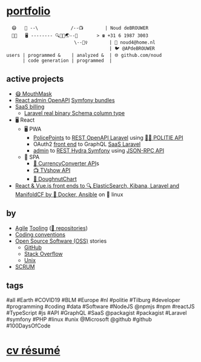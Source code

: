 # [portfolio](http://github.com/noud/portfolio#portfolio)
```
  😷   📱 --\            /--📺        | Noud deBROUWER
  👨‍💻   🖥️ -------- 🔍🐳🐧🌏--💱       > ☎️ +31 6 1987 3003
                         \--👮‍♀️        | 📧 noud4@home.nl
                                      | 🐦 @APdeBROUWER
users | programmed &    | analyzed &  | 🌐 github.com/noud
      | code generation | programmed  | 
```
## active projects
- [😷 MouthMask](http://github.com/noud/mouth-mask)
- [React admin OpenAPI](https://github.com/noud/api-platform-react-admin) [Symfony bundles](http://github.com/noud?tab=repositories&q=api-platform-)
- [SaaS billing](http://github.com/noud/laravel-billing)
    - [Laravel real binary Schema column type](https://packagist.org/packages/noud/laravel-schema-real-binary)
- 🖥️ React
    - 🖥️ PWA
        - [PolicePoints](http://github.com/noud/react-redux-openapi-politie) to [REST OpenAPI Laravel](http://packagist.org/packages/noud/laravel-api-platform) using [👮‍♀️ POLITIE API](http://packagist.org/packages/noud/politie-open-data-api)
        - OAuth2 [front end](http://github.com/noud/frontend) to GraphQL [SaaS Laravel](http://github.com/noud/saas)
        - [admin](http://github.com/noud/react-admin-rest-openapi-gripp) to [REST Hydra Symfony](http://github.com/noud/gripp_symfony) using [JSON-RPC API](http://github.com/noud/gripp_api)
    - 📱 SPA
        - [💱 CurrencyConverter API](http://github.com/noud/CurrencyConverter-SaaS)s
        - [📺 TVshow API](http://github.com/noud/cra-tv-show)
        - [🍩 DoughnutChart](http://github.com/noud/cra-chartjs)
- [React & Vue.js front ends to 🔍 ElasticSearch, Kibana, Laravel and ManifoldCF by 🐳 Docker, Ansible](http://github.com/noud/elasticsearch-docker-ansible) on 🐧 linux
## by
- [Agile](http://wikipedia.org/wiki/Agile_tooling) [Tooling](http://github.com/noud/portfolio/blob/master/README_Tooling.md) ([📁 repositories](http://github.com/noud?tab=repositories))
- [Coding conventions](http://github.com/noud/github-community-templates/blob/master/README-Coding-conventions.md)
- [Open Source Software (OSS)](http://opensource.org/) stories
    - [GitHub](http://github.com/noud?tab=overview&from=2012-06-01&to=2012-06-30)
    - [Stack Overflow](http://stackoverflow.com/story/noud)
    - [Unix](http://pkgsrc.se/bbmaint.php?maint=noud4@users.sourceforge.net)
- [SCRUM](http://github.com/noud?tab=projects)
## tags
#all #Earth #COVID19 #BLM #Europe #nl #politie #Tilburg #developer #programming #coding #data #Software #NodeJS @npmjs #npm #reactJS #TypeScript #js #API #GraphQL #SaaS @packagist #packagist #Laravel #symfony #PHP #linux #unix @Microsoft @github #github #100DaysOfCode
# [cv résumé](http://github.com/noud/resume#cv-resume)